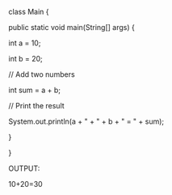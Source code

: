 class Main {

public static void main(String[] args) {

int a = 10;

int b = 20;

// Add two numbers

int sum = a + b;

// Print the result

System.out.println(a + " + " + b + " = " + sum);

}

}

OUTPUT:

10+20=30
